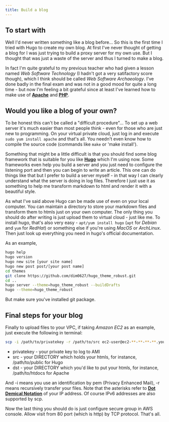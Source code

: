 ```yaml
---
title: Build a blog
---
```


## To start with

Well I'd never written something like a blog before... So this is the first time I tried with Hugo to create my own blog. At first I've never thought of getting a blog for I was just trying to build a proxy server for my own use. But I thought that was just a waste of the server and thus I turned to make a blog.

In fact I'm quite grateful to my previous teacher who had given a lesson named *Web Software Technology* (I hadn't got a very satifactory score though), which I think should be called *Web Software Archaeology*. I've done badly in the final exam and was not in a good mood for quite a long time - but now I'm feeling a bit grateful since at least I've learned how to make use of **[Apache](https://www.apache.org/)** and **[PHP](https://www.php.net/)**.

## Would you like a blog of your own?

To be honest this can't be called a "difficult procedure"... To set up a web server it's much easier than most people think - even for those who are just new to programming. On your virtual private cloud, just log in and execute `sudo yum install apache` and that's all. You needn't even know how to compile the source code (commands like `make` or 'make install').

Something that might be a little difficult is that you should find some blog framework that is suitable for you like **[Hugo](https://gohugo.io/)** which I'm using now. Some frameworks even help you build a server and you just need to configure the listening port and then you can begin to write an article. This one can do things like that but I prefer to build a server myself - in that way I can clearly understand what the server is doing in log files. Therefore I just use it as something to help me transform markdown to html and render it with a beautiful style.

As what I've said above Hugo can be made use of even on your local computer. You can maintain a directory to store your markdown files and transform them to htmls just on your own computer. The only thing you should do after writing is just upload them to virtual cloud - just like me. To install hugo, that's also very easy - `apt/yum install hugo` (`apt` for *Debian* and `yum` for *RedHat*) or something else if you're using *MacOS* or *ArchLinux*. Then just look up everything you need in hugo's official documentation.

As an example,

```bash
hugo help
hugo version
hugo new site [your site name]
hugo new post post/[your post name]
cd themes
git clone https://github.com/dim0627/hugo_theme_robust.git
cd ..
hugo server --theme=hugo_theme_robust --buildDrafts
hugo --theme=hugo_theme_robust
```

But make sure you've installed git package.

## Final steps for your blog

Finally to upload files to your VPC, if taking *Amazon EC2* as an example, just execute the following in terminal:

```bash
scp -i /path/to/privatekey -r /path/to/src ec2-user@ec2-**-**-**-**.your.ami.dns:/path/to/dst
```
* privatekey - your private key to log to AMI
* src - your DIRECTORY which holds your htmls, for instance, /path/to/public for Hugo
* dst - your DIRECTORY which you'd like to put your htmls, for instance, /path/to/htdocs for Apache

And -i means you use an identification by pem (Privacy Enhanced Mail), -r means recursively transfer your files. Note that the asterisks refer to **[Dot Demical Notation](https://en.wikipedia.org/wiki/Dot-decimal_notation)** of your IP address. Of course IPv6 addresses are also supported by scp.

Now the last thing you should do is just configure secure group in AWS console. Allow visit from 80 port (which is http) by TCP protocol. That's all.
